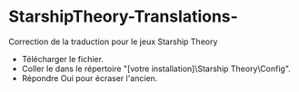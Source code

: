 # StarshipTheory-Translations-
Correction de la traduction pour le jeux Starship Theory

- Télécharger le fichier.
- Coller le dans le répertoire "[votre installation]\Starship Theory\Config\".
- Répondre Oui pour écraser l'ancien.
